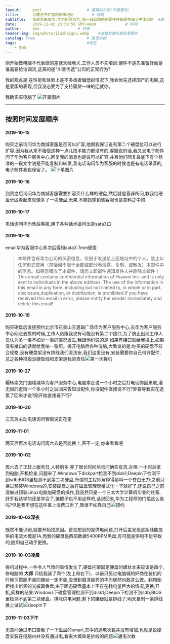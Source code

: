 ```yaml
---
layout:     post                    # 使用的布局(不需要改）
title:      为魔法书扩容的惨痛经历        # 标题
subtitle:   革命尚未成功,华为仍需努力,和一线品牌的差距往往都是在细节中体现的  #副标题
date:       2019-11-02 23:59:59 GMT+0800             # 时间
author:     Zen                 # 作者
header-img: img/photo/jiuzhaigou.webp    #这篇文章标题背景图片
catalog: True                       # 是否归档
tags:                               #标签
    - 杂谈
---
```

刚开始做电脑不代表做的差就天经地义,工作人员不先培训,硬件不是先准备好而是谁需要给谁调货,这真的是"川普优选"公司的正常行为?

我的观点是:在性能和体验上差不多或者偏低的情况下,我会优先选择国产的电脑,这是爱国的表现,但我没必要为了支持国货一味的迁就你。

我确实买电脑了
![开箱图片](https://s2.ax1x.com/2019/11/03/KXEqKK.jpg)

----

## 按照时间发展顺序
#### 2019-10-15
购买之前询问华为商城客服是否可以扩容,他跟我保证说有第二个硬盘位可以进行扩容,因为我从来不相信这种一点儿技术能力都没有的,客服说的话,我又发电子邮件问了华为客户服务中心,回复我的消息也是说可以扩容,并且他们回复最底下有个标准的一段文字说是不能复制和转发,我电话询问华为客服的时候也是有电话录音的,电子邮件我也保留了。
![下单图片](https://s2.ax1x.com/2019/11/03/KXET81.jpg "华为商城购买")
#### 2019-10-16
到货之后询问华为商城客服需要扩容买什么样的硬盘,然后就是答非所问,教我给硬盘分区看起来就像多了一块硬盘,无果,不能指望销售客服也是意料之中的.
#### 2019-10-17
电话询问华为售后客服,用了各种话术逼问出是sata3口
#### 2019-10-18
email华为客服中心多次后得知sata3 7mm硬盘
>本邮件含有华为公司的保密信息，仅限于发送给上面地址中的个人。禁止以任何形式使用（包括但不限于全部或部分地泄露、复制、或散发）本邮件中的信息。如果您错收了本邮件，请您立即邮件通知发件人并删除本邮件！
This email contains confidential information of Huawei Inc. and is only sent to individuals in the above address. The use of the information in this email in any form, including but not limited to, in whole or in part, disclosure,duplication, or distribution, is prohibited.If you have received this email in error, please notify the sender immediately and delete this email!

#### 2019-10-19
购买硬盘后直接预约北京市石景山王思聪广场华为客户服务中心,去华为客户服务中心网点去换的时候,工作人员跟我说有可能没有第二个接口,为了防止出现工作人员认为多一事不如少一事的情况发生,我跟他们说的是:如果有接口就给我换上,如果没有接口的话就给我拍一张照。拆开电脑后各种洗脑,大致说的是:你买的硬盘不符合规格,没有硬盘架没有排线我们没法安,我们这里没有,安装需要你自己带齐配件,总之各种推脱没硬盘线和支架是我的责任![第一次拆机](https://s2.ax1x.com/2019/11/03/KXEoCR.jpg "在第二个接口还没有安装之前这里是被垫起来的")
#### 2019-10-27
辗转崇文门国瑞城华为客户服务中心,电脑拿走说一个小时之后打电话你回来取,漫无目的逛街一个多小时之后回来告知没配件,你没配件直接说不行?非要等我实在逛累了回来才说?刚开始直接说不行?
#### 2019-10-30
三天后主动电话询问客服说正在定
#### 2019-11-01
两天后再次电话询问周六去是否能换上,答不一定,你来看看吧
#### 2019-10-02
周六去了正赶上服务日,人特别多,等了很长时间后询问确实有货,办理,一小时后拿到电脑,开机检查,问题来了:Windows下diskpart检测不到disk1;Deepin下检测不到sdb;BIOS里检测不到第二块硬盘,所谓的工程师解释得那叫一个苍白无力:之前只换过预装Windows的,安装硬盘之后在磁盘管理里格式化一下就好了,还说自己之前没做过预装Linux电脑加硬盘的操作,我虽然只是一个三本大学计算机毕业的社畜,好歹我该学的还是学会了,骗傻子也不用这样吧,话说回来,华为工程师的门槛这么低吗?但是我不想在这件事上浪费口舌了,靠谁不如靠自己![预约](https://s2.ax1x.com/2019/11/03/KXEHv6.jpg "四次预约,而且电脑是R7,不知为什么这种小错误都要犯")
#### 2019-10-02深夜
既然不能识别,就要开始找原因。首先想到的是供电问题,打开后盖发现这条线能提供的电流大概是1A,而我的硬盘是西部数据5400RPM黑盘,有可能是供电不足导致的,随即自己动手更换。
#### 2019-10-03凌晨
拆机过程中,一件令人气愤的事情发生了,硬盘托架固定硬盘的螺丝本来应该是四个,修电脑的 **大师** 只给我装了两个(左上和右下)，以前只见过电脑城的奸商在装机的时候习惯能不装的螺丝一定不装,没想到眉清目秀的华为居然也敢这么做。翻箱倒柜找出新买的光威真香盘,由于固态硬盘基本上不存在耗电量巨大的情况,更换,开机,同样的结果:Windows下磁盘管理检测不到disk1;Deepin下检测不到sdb;BIOS里检测不到第二块硬盘。排除供电问题,剩下的嫌疑就是排线了,明天自制一条排线换上试试![deepin下](https://s2.ax1x.com/2019/11/03/KXE7gx.jpg)
#### 2019-11-03下午
无意间通过串口查看了一下磁盘的smart,其中的通电次数并没有增加,也就是说硬盘安装在电脑内并没有通过电,看来大概率是排线的问题![通电次数](https://s2.ax1x.com/2019/11/03/KXE559.jpg)
